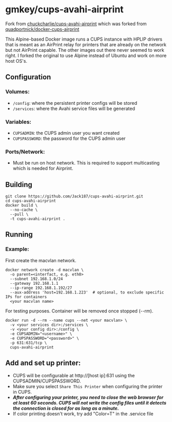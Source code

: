 # gmkey/cups-avahi-airprint
Fork from [chuckcharlie/cups-avahi-airprint](https://github.com/chuckcharlie/docker-cups-airprint) which was forked 
from [quadportnick/docker-cups-airprint](https://github.com/quadportnick/docker-cups-airprint)

This Alpine-based Docker image runs a CUPS instance with HPLIP drivers that is meant as an AirPrint relay for printers that are already on the network but not AirPrint capable. The other images out there never seemed to work right. I forked the original to use Alpine instead of Ubuntu and work on more host OS's.

## Configuration

### Volumes:
* `/config`: where the persistent printer configs will be stored
* `/services`: where the Avahi service files will be generated

### Variables:
* `CUPSADMIN`: the CUPS admin user you want created
* `CUPSPASSWORD`: the password for the CUPS admin user

### Ports/Network:
* Must be run on host network. This is required to support multicasting which is needed for Airprint.

## Building

```
git clone https://github.com/Jack187/cups-avahi-airprint.git
cd cups-avahi-airprint
docker build \
  --no-cache \
  --pull \
  -t cups-avahi-airprint .
```

## Running

### Example:
First create the macvlan network.

```
docker network create -d macvlan \
  -o parent=<interfact, e.g. eth0>   
  --subnet 192.168.1.0/24   
  --gateway 192.168.1.1   
  --ip-range 192.168.1.192/27
  --aux-address 'host=192.168.1.223'  # optional, to exclude specific IPs for containers
  <your macvlan name>
```

For testing purposes. Container will be removed once stopped (--rm).

```
docker run -d --rm --name cups --net <your macvlan> \
  -v <your services dir>:/services \
  -v <your config dir>:/config \
  -e CUPSADMIN="<username>" \
  -e CUPSPASSWORD="<password>" \
  -p 631:631/tcp \
  cups-avahi-airprint
```

## Add and set up printer:
* CUPS will be configurable at http://[host ip]:631 using the CUPSADMIN/CUPSPASSWORD.
* Make sure you select `Share This Printer` when configuring the printer in CUPS.
* ***After configuring your printer, you need to close the web browser for at least 60 seconds. CUPS will not write the config files until it detects the connection is closed for as long as a minute.***
* If color printing doesn't work, try add "<txt-record>Color=T</txt-record>" in the .service file





